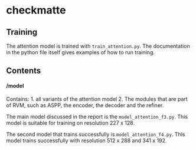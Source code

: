 # checkmatte

## Training
The attention model is trained with `train_attention.py`. The documentation in the python file
itself gives examples of how to run training.

## Contents

#### /model
Contains: 1. all variants of the attention model 2. The modules that are part of RVM, such as ASPP, the encoder, 
the decoder and the refiner.

The main model discussed in the report is the `model_attention_f3.py`. This model is suitable
for training on resolution 227 x 128.

The second model that trains successfully is `model_attention_f4.py`. This model trains successfully with resolution 512 x 288 and 341 x 192. 
